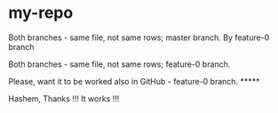 # my-repo
Both branches - same file, not same rows; master branch.
By feature-0 branch

Both branches - same file, not same rows; feature-0 branch.

Please, want it to be worked also in GitHub - feature-0 branch. *****

Hashem, Thanks !!! It works !!!
